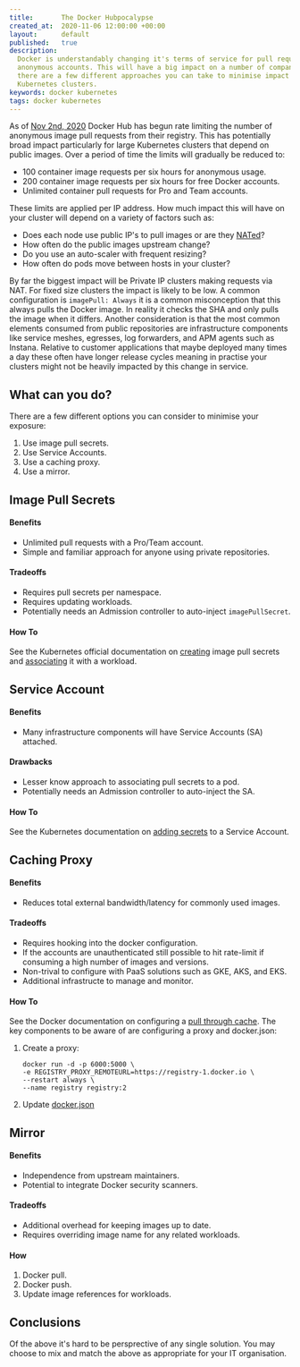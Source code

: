 ```yaml
---
title:       The Docker Hubpocalypse
created_at:  2020-11-06 12:00:00 +00:00
layout:      default
published:   true
description:
  Docker is understandably changing it's terms of service for pull requests by
  anonymous accounts. This will have a big impact on a number of companies but
  there are a few different approaches you can take to minimise impact on your
  Kubernetes clusters.
keywords: docker kubernetes
tags: docker kubernetes
---
```


As of [Nov 2nd, 2020](https://www.docker.com/increase-rate-limits?utm_source=docker&utm_medium=web%20referral&utm_campaign=pull%20limits%20hub%20home%20page&utm_budget=) Docker Hub has begun
 rate limiting the number of anonymous image pull requests from their registry.
 This has potentially broad impact particularly for large Kubernetes clusters
that depend on public images. Over a period of time the limits will gradually be
 reduced to:

* 100 container image requests per six hours for anonymous usage.
* 200 container image requests per six hours for free Docker accounts.
* Unlimited container pull requests for Pro and Team accounts.

These limits are applied per IP address. How much impact this will have on your
 cluster will depend on a variety of factors such as:

* Does each node use public IP's to pull images or are they [NATed](https://en.wikipedia.org/wiki/Network_address_translation)?
* How often do the public images upstream change?
* Do you use an auto-scaler with frequent resizing?
* How often do pods move between hosts in your cluster?

By far the biggest impact will be Private IP clusters making requests via NAT. For
fixed size clusters the impact is likely to be low. A common configuration is
 `imagePull: Always` it is a common misconception that this always pulls the Docker
image. In reality it checks the SHA and only pulls the image when it differs.
Another consideration is that the most common elements consumed from public
repositories are infrastructure components like service meshes, egresses, log 
forwarders, and APM agents such as Instana. Relative to customer applications that
maybe deployed many times a day these often have longer release cycles meaning in
practise your clusters might not be heavily impacted by this change in service.

## What can you do?

There are a few different options you can consider to minimise your exposure:

1. Use image pull secrets.
1. Use Service Accounts.
1. Use a caching proxy.
1. Use a mirror.

## Image Pull Secrets

#### Benefits

* Unlimited pull requests with a Pro/Team account.
* Simple and familiar approach for anyone using private repositories.

#### Tradeoffs

* Requires pull secrets per namespace.
* Requires updating workloads.
* Potentially needs an Admission controller to auto-inject `imagePullSecret`.

#### How To

See the Kubernetes official documentation on [creating](https://kubernetes.io/docs/tasks/configure-pod-container/pull-image-private-registry/#create-a-secret-by-providing-credentials-on-the-command-line)
 image pull secrets and [associating](https://kubernetes.io/docs/tasks/configure-pod-container/pull-image-private-registry/#create-a-pod-that-uses-your-secret)
 it with a workload.

## Service Account

#### Benefits

* Many infrastructure components will have Service Accounts (SA) attached.

#### Drawbacks

* Lesser know approach to associating pull secrets to a pod.
* Potentially needs an Admission controller to auto-inject the SA.

#### How To

See the Kubernetes documentation on [adding secrets](https://kubernetes.io/docs/tasks/configure-pod-container/configure-service-account/#add-imagepullsecrets-to-a-service-account)
to a Service Account.

## Caching Proxy

#### Benefits

* Reduces total external bandwidth/latency for commonly used images.

#### Tradeoffs

* Requires hooking into the docker configuration.
* If the accounts are unauthenticated still possible to hit rate-limit if consuming
 a high number of images and versions.
* Non-trival to configure with PaaS solutions such as GKE, AKS, and EKS.
* Additional infrastructe to manage and monitor.

#### How To

See the Docker documentation on configuring a [pull through cache](https://docs.docker.com/registry/recipes/mirror/).
The key components to be aware of are configuring a proxy and docker.json:

1. Create a proxy: 
    ```
    docker run -d -p 6000:5000 \
    -e REGISTRY_PROXY_REMOTEURL=https://registry-1.docker.io \
    --restart always \
    --name registry registry:2
    ```
1. Update [docker.json](https://github.com/nfisher/k8smulti/blob/master/provision.sh#L47-L48)

## Mirror

#### Benefits

* Independence from upstream maintainers.
* Potential to integrate Docker security scanners.

#### Tradeoffs

* Additional overhead for keeping images up to date.
* Requires overriding image name for any related workloads.

#### How

1. Docker pull.
1. Docker push.
1. Update image references for workloads.


## Conclusions

Of the above it's hard to be persprective of any single solution. You may choose
to mix and match the above as appropriate for your IT organisation.